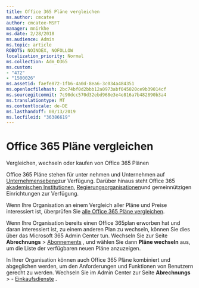 ```yaml
---
title: Office 365 Pläne vergleichen
ms.author: cmcatee
author: cmcatee-MSFT
manager: mnirkhe
ms.date: 2/28/2018
ms.audience: Admin
ms.topic: article
ROBOTS: NOINDEX, NOFOLLOW
localization_priority: Normal
ms.collection: Adm_O365
ms.custom:
- "472"
- "1500026"
ms.assetid: faefe872-1fb6-4a0d-8ea6-3c034a484351
ms.openlocfilehash: 2bc74bf0d2bbb12a0973abf045020ce9b39014cf
ms.sourcegitcommit: 7c90dcc570d32ebd968e3e4e816a7b482890b3a4
ms.translationtype: MT
ms.contentlocale: de-DE
ms.lasthandoff: 08/13/2019
ms.locfileid: "36386619"
---
```

# <a name="compare-office-365-plans"></a>Office 365 Pläne vergleichen

Vergleichen, wechseln oder kaufen von Office 365 Plänen
  
Office 365 Pläne stehen für unter [](https://products.office.com/compare-all-microsoft-office-products?tab=2)nehmen und Unternehmen auf [Unternehmensebene](https://products.office.com/business/compare-more-office-365-for-business-plans)zur Verfügung. Darüber hinaus steht Office 365 [akademischen Institutionen](https://products.office.com/academic/compare-office-365-education-plans), [Regierungsorganisationen](https://products.office.com/government/compare-office-365-government-plans)und gemeinnützigen Einrichtungen [](https://products.office.com/nonprofit/office-365-nonprofit-plans-and-pricing?tab=1)zur Verfügung.
  
Wenn Ihre Organisation an einem Vergleich aller Pläne und Preise interessiert ist, überprüfen Sie [alle Office 365 Pläne vergleichen](https://products.office.com/business/compare-more-office-365-for-business-plans).
  
Wenn Ihre Organisation bereits einen Office 365plan erworben hat und daran interessiert ist, zu einem anderen Plan zu wechseln, können Sie dies über das Microsoft 365 Admin Center tun. Wechseln Sie zur Seite **Abrechnungs** \> [Abonnements](https://go.microsoft.com/fwlink/p/?linkid=842054) , und wählen Sie dann **Pläne wechseln** aus, um die Liste der verfügbaren neuen Pläne anzuzeigen.
  
In Ihrer Organisation können auch Office 365 Pläne kombiniert und abgeglichen werden, um den Anforderungen und Funktionen von Benutzern gerecht zu werden. Wechseln Sie im Admin Center zur Seite **Abrechnungs** \> - [Einkaufsdienste](https://go.microsoft.com/fwlink/p/?linkid=868433) .